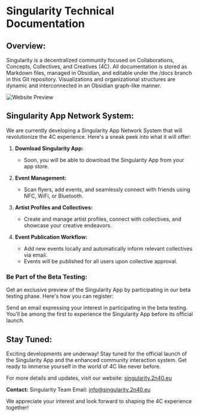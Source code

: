 # Singularity Technical Documentation

## Overview:

Singularity is a decentralized community focused on Collaborations, Concepts, Collectives, and Creatives (4C). All documentation is stored as Markdown files, managed in Obsidian, and editable under the /docs branch in this Git repository. Visualizations and organizational structures are dynamic and interconnected in an Obsidian graph-like manner.

![Website Preview](https://github.com/singularity-42/singularity/assets/15168847/07b7a7ff-244f-43da-899e-82d2eae706cb)


## Singularity App Network System:

We are currently developing a Singularity App Network System that will revolutionize the 4C experience. Here's a sneak peek into what it will offer:

1. **Download Singularity App:**
   - Soon, you will be able to download the Singularity App from your app store.

2. **Event Management:**
   - Scan flyers, add events, and seamlessly connect with friends using NFC, WiFi, or Bluetooth.

3. **Artist Profiles and Collectives:**
   - Create and manage artist profiles, connect with collectives, and showcase your creative endeavors.

4. **Event Publication Workflow:**
   - Add new events locally and automatically inform relevant collectives via email.
   - Events will be published for all users upon collective approval.

### Be Part of the Beta Testing:

Get an exclusive preview of the Singularity App by participating in our beta testing phase. Here's how you can register:

Send an email expressing your interest in participating in the beta testing. You'll be among the first to experience the Singularity App before its official launch.

## Stay Tuned:

Exciting developments are underway! Stay tuned for the official launch of the Singularity App and the enhanced community interaction system. Get ready to immerse yourself in the world of 4C like never before.

For more details and updates, visit our website: [singularity.2n40.eu](https://singularity.2n40.eu/)

**Contact:**
Singularity Team
Email: [info@singularity.2n40.eu](mailto:info@singularity.2n40.eu)

We appreciate your interest and look forward to shaping the 4C experience together!
